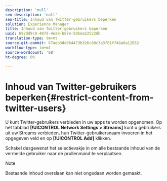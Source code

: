 ```yaml
---
description: 'null'
seo-description: 'null'
seo-title: Inhoud van Twitter-gebruikers beperken
solution: Experience Manager
title: Inhoud van Twitter-gebruikers beperken
uuid: 692dd9c0-487d-4ea8-b87e-58bea22522db
translation-type: tm+mt
source-git-commit: 67aeb3de964473b326c88c3a3f81ff48a6a12652
workflow-type: tm+mt
source-wordcount: '68'
ht-degree: 0%

---
```



# Inhoud van Twitter-gebruikers beperken{#restrict-content-from-twitter-users}

U kunt Twitter-gebruikers verbieden in uw apps te worden opgenomen. Op het tabblad **[!UICONTROL Network Settings > Streams]** kunt u gebruikers uit uw Streams verbieden, hun Twitter-gebruikersnaam invoeren in het opgegeven veld en op **[!UICONTROL Add]** klikken.

Schakel desgewenst het selectievakje in om alle bestaande inhoud van de vermelde gebruiker naar de prullenmand te verplaatsen.

>[!NOTE]
>
>Bestaande inhoud overslaan kan niet ongedaan worden gemaakt.

